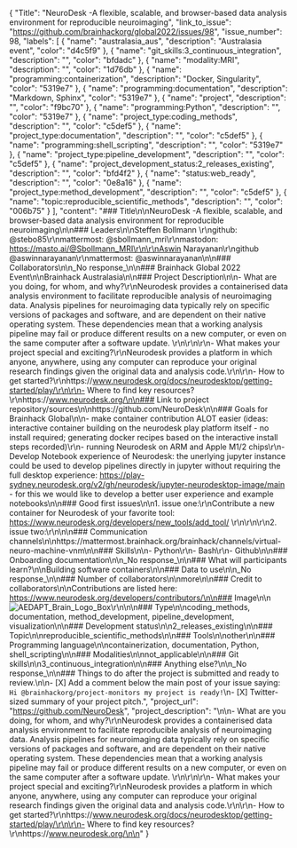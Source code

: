 {
  "Title": "NeuroDesk -A flexible, scalable, and browser-based data analysis environment for reproducible neuroimaging",
  "link_to_issue": "https://github.com/brainhackorg/global2022/issues/98",
  "issue_number": 98,
  "labels": [
    {
      "name": "australasia_aus",
      "description": "Australasia event",
      "color": "d4c5f9"
    },
    {
      "name": "git_skills:3_continuous_integration",
      "description": "",
      "color": "bfdadc"
    },
    {
      "name": "modality:MRI",
      "description": "",
      "color": "1d76db"
    },
    {
      "name": "programming:containerization",
      "description": "Docker, Singularity",
      "color": "5319e7"
    },
    {
      "name": "programming:documentation",
      "description": "Markdown, Sphinx",
      "color": "5319e7"
    },
    {
      "name": "project",
      "description": "",
      "color": "f9bc70"
    },
    {
      "name": "programming:Python",
      "description": "",
      "color": "5319e7"
    },
    {
      "name": "project_type:coding_methods",
      "description": "",
      "color": "c5def5"
    },
    {
      "name": "project_type:documentation",
      "description": "",
      "color": "c5def5"
    },
    {
      "name": "programming:shell_scripting",
      "description": "",
      "color": "5319e7"
    },
    {
      "name": "project_type:pipeline_development",
      "description": "",
      "color": "c5def5"
    },
    {
      "name": "project_development_status:2_releases_existing",
      "description": "",
      "color": "bfd4f2"
    },
    {
      "name": "status:web_ready",
      "description": "",
      "color": "0e8a16"
    },
    {
      "name": "project_type:method_development",
      "description": "",
      "color": "c5def5"
    },
    {
      "name": "topic:reproducible_scientific_methods",
      "description": "",
      "color": "006b75"
    }
  ],
  "content": "### Title\n\nNeuroDesk -A flexible, scalable, and browser-based data analysis environment for reproducible neuroimaging\n\n### Leaders\n\nSteffen Bollmann \r\ngithub: @stebo85\r\nmattermost: @sbollmann_mri\r\nmastodon: https://masto.ai/@Sbollmann_MRI\r\n\r\nAswin Narayanan\r\ngithub @aswinnarayanan\r\nmattermost: @aswinnarayanan\n\n### Collaborators\n\n_No response_\n\n### Brainhack Global 2022 Event\n\nBrainhack Australasia\n\n### Project Description\n\n- What are you doing, for whom, and why?\r\nNeurodesk provides a containerised data analysis environment to facilitate reproducible analysis of neuroimaging data. Analysis pipelines for neuroimaging data typically rely on specific versions of packages and software, and are dependent on their native operating system. These dependencies mean that a working analysis pipeline may fail or produce different results on a new computer, or even on the same computer after a software update. \r\n\r\n\r\n- What makes your project special and exciting?\r\nNeurodesk provides a platform in which anyone, anywhere, using any computer can reproduce your original research findings given the original data and analysis code.\r\n\r\n- How to get started?\r\nhttps://www.neurodesk.org/docs/neurodesktop/getting-started/play/\r\n\r\n- Where to find key resources?\r\nhttps://www.neurodesk.org/\n\n### Link to project repository/sources\n\nhttps://github.com/NeuroDesk\n\n### Goals for Brainhack Global\n\n- make container contribution ALOT easier (ideas: interactive container building on the neurodesk play platform itself - no install required; generating docker recipes based on the interactive install steps recorded)\r\n- running Neurodesk on ARM and Apple M1/2 chips\r\n- Develop Notebook experience of Neurodesk: the unerlying jupyter instance could be used to develop pipelines directly in jupyter without requiring the full desktop experience: https://play-sydney.neurodesk.org/v2/gh/neurodesk/jupyter-neurodesktop-image/main - for this we would like to develop a better user experience and example notebooks\n\n### Good first issues\n\n1. issue one:\r\nContribute a new container for Neurodesk of your favorite tool: https://www.neurodesk.org/developers/new_tools/add_tool/ \r\n\r\n\r\n2. issue two:\r\n\n\n### Communication channels\n\nhttps://mattermost.brainhack.org/brainhack/channels/virtual-neuro-machine-vnm\n\n### Skills\n\n- Python\r\n- Bash\r\n- Github\n\n### Onboarding documentation\n\n_No response_\n\n### What will participants learn?\n\nBuilding software containers\n\n### Data to use\n\n_No response_\n\n### Number of collaborators\n\nmore\n\n### Credit to collaborators\n\nContributions are listed here: https://www.neurodesk.org/developers/contributors/\n\n### Image\n\n![AEDAPT_Brain_Logo_Box](https://user-images.githubusercontent.com/4021595/203456880-f3897a7e-0cf9-4507-a02c-3d1106fc9c52.png)\r\n\n\n### Type\n\ncoding_methods, documentation, method_development, pipeline_development, visualization\n\n### Development status\n\n2_releases_existing\n\n### Topic\n\nreproducible_scientific_methods\n\n### Tools\n\nother\n\n### Programming language\n\ncontainerization, documentation, Python, shell_scripting\n\n### Modalities\n\nnot_applicable\n\n### Git skills\n\n3_continuous_integration\n\n### Anything else?\n\n_No response_\n\n### Things to do after the project is submitted and ready to review.\n\n- [X] Add a comment below the main post of your issue saying: `Hi @brainhackorg/project-monitors my project is ready!`\n- [X] Twitter-sized summary of your project pitch.",
  "project_url": "https://github.com/NeuroDesk",
  "project_description": "\n\n- What are you doing, for whom, and why?\r\nNeurodesk provides a containerised data analysis environment to facilitate reproducible analysis of neuroimaging data. Analysis pipelines for neuroimaging data typically rely on specific versions of packages and software, and are dependent on their native operating system. These dependencies mean that a working analysis pipeline may fail or produce different results on a new computer, or even on the same computer after a software update. \r\n\r\n\r\n- What makes your project special and exciting?\r\nNeurodesk provides a platform in which anyone, anywhere, using any computer can reproduce your original research findings given the original data and analysis code.\r\n\r\n- How to get started?\r\nhttps://www.neurodesk.org/docs/neurodesktop/getting-started/play/\r\n\r\n- Where to find key resources?\r\nhttps://www.neurodesk.org/\n\n"
}
